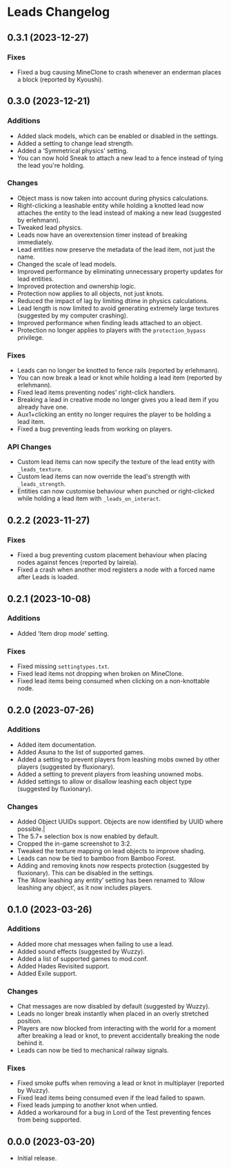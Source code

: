 Leads Changelog
===============

0.3.1 (2023-12-27)
------------------

### Fixes

- Fixed a bug causing MineClone to crash whenever an enderman places a block (reported by Kyoushi).


0.3.0 (2023-12-21)
------------------

### Additions

- Added slack models, which can be enabled or disabled in the settings.
- Added a setting to change lead strength.
- Added a ‘Symmetrical physics’ setting.
- You can now hold Sneak to attach a new lead to a fence instead of tying the lead you're holding.


### Changes

- Object mass is now taken into account during physics calculations.
- Right-clicking a leashable entity while holding a knotted lead now attaches the entity to the lead instead of making a new lead (suggested by erlehmann).
- Tweaked lead physics.
- Leads now have an overextension timer instead of breaking immediately.
- Lead entities now preserve the metadata of the lead item, not just the name.
- Changed the scale of lead models.
- Improved performance by eliminating unnecessary property updates for lead entities.
- Improved protection and ownership logic.
- Protection now applies to all objects, not just knots.
- Reduced the impact of lag by limiting dtime in physics calculations.
- Lead length is now limited to avoid generating extremely large textures (suggested by my computer crashing).
- Improved performance when finding leads attached to an object.
- Protection no longer applies to players with the `protection_bypass` privilege.


### Fixes

- Leads can no longer be knotted to fence rails (reported by erlehmann).
- You can now break a lead or knot while holding a lead item (reported by erlehmann).
- Fixed lead items preventing nodes' right-click handlers.
- Breaking a lead in creative mode no longer gives you a lead item if you already have one.
- Aux1+clicking an entity no longer requires the player to be holding a lead item.
- Fixed a bug preventing leads from working on players.


### API Changes

- Custom lead items can now specify the texture of the lead entity with `_leads_texture`.
- Custom lead items can now override the lead's strength with `_leads_strength`.
- Entities can now customise behaviour when punched or right-clicked while holding a lead item with `_leads_on_interact`.


0.2.2 (2023-11-27)
------------------

### Fixes

- Fixed a bug preventing custom placement behaviour when placing nodes against fences (reported by laireia).
- Fixed a crash when another mod registers a node with a forced name after Leads is loaded.


0.2.1 (2023-10-08)
------------------


### Additions

- Added ‘Item drop mode’ setting.


### Fixes

- Fixed missing `settingtypes.txt`.
- Fixed lead items not dropping when broken on MineClone.
- Fixed lead items being consumed when clicking on a non-knottable node.


0.2.0 (2023-07-26)
------------------

### Additions

- Added item documentation.
- Added Asuna to the list of supported games.
- Added a setting to prevent players from leashing mobs owned by other players (suggested by fluxionary).
- Added a setting to prevent players from leashing unowned mobs.
- Added settings to allow or disallow leashing each object type (suggested by fluxionary).


### Changes

- Added Object UUIDs support. Objects are now identified by UUID where possible.|
- The 5.7+ selection box is now enabled by default.
- Cropped the in-game screenshot to 3:2.
- Tweaked the texture mapping on lead objects to improve shading.
- Leads can now be tied to bamboo from Bamboo Forest.
- Adding and removing knots now respects protection (suggested by fluxionary). This can be disabled in the settings.
- The ‘Allow leashing any entity’ setting has been renamed to ‘Allow leashing any object’, as it now includes players.


0.1.0 (2023-03-26)
------------------

### Additions

- Added more chat messages when failing to use a lead.
- Added sound effects (suggested by Wuzzy).
- Added a list of supported games to mod.conf.
- Added Hades Revisited support.
- Added Exile support.


### Changes

- Chat messages are now disabled by default (suggested by Wuzzy).
- Leads no longer break instantly when placed in an overly stretched position.
- Players are now blocked from interacting with the world for a moment after breaking a lead or knot, to prevent accidentally breaking the node behind it.
- Leads can now be tied to mechanical railway signals.


### Fixes

- Fixed smoke puffs when removing a lead or knot in multiplayer (reported by Wuzzy).
- Fixed lead items being consumed even if the lead failed to spawn.
- Fixed leads jumping to another knot when untied.
- Added a workaround for a bug in Lord of the Test preventing fences from being supported.


0.0.0 (2023-03-20)
------------------

- Initial release.
